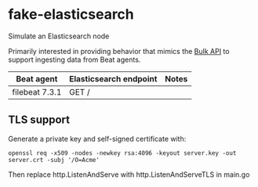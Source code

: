 # fake-elasticsearch

Simulate an Elasticsearch node

Primarily interested in providing behavior that mimics the [Bulk API](https://www.elastic.co/guide/en/elasticsearch/reference/current/docs-bulk.html) to support ingesting data from Beat agents.

| Beat agent | Elasticsearch endpoint | Notes |
| ---------- | ---------------------- | ----- |
| filebeat 7.3.1 | GET / | |

## TLS support

Generate a private key and self-signed certificate with:

`openssl req -x509 -nodes -newkey rsa:4096 -keyout server.key -out server.crt -subj '/O=Acme'`

Then replace http.ListenAndServe with http.ListenAndServeTLS in main.go
